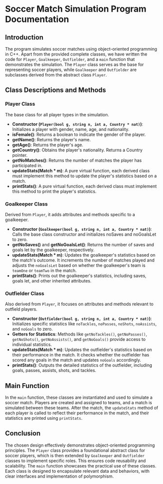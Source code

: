 # Soccer Match Simulation Program Documentation

## Introduction

The program simulates soccer matches using object-oriented programming in C++. Apart from the provided complete classes, we have written the code for `Player`, `Goalkeeper`, `Outfielder`, and a `main` function that demonstrates the simulation. The `Player` class serves as the base for representing soccer players, while `Goalkeeper` and `Outfielder` are subclasses derived from the abstract class `Player`.

## Class Descriptions and Methods

### Player Class
The base class for all player types in the simulation.

- **Constructor (`Player(bool g, string n, int a, Country * nat)`)**: Initializes a player with gender, name, age, and nationality.
- **isFemale()**: Returns a boolean to indicate the gender of the player.
- **getName()**: Returns the player's name.
- **getAge()**: Returns the player's age.
- **getCountry()**: Obtains the player's nationality. Returns a Country pointer.
- **getNoMatches()**: Returns the number of matches the player has participated in.
- **updateStats(Match * m)**: A pure virtual function, each derived class must implement this method to update the player's statistics based on a match.
- **printStats()**: A pure virtual function, each derived class must implement this method to print the player's statistics.

### Goalkeeper Class
Derived from `Player`, it adds attributes and methods specific to a goalkeeper.

- **Constructor (`Goalkeeper(bool g, string n, int a, Country * nat)`)**: Calls the base class constructor and initializes noSaves and noGoalsLet to zero.
- **getNoSaves()** and **getNoGoalsLet()**: Returns the number of saves and goals let by the goalkeeper, respectively.
- **updateStats(Match * m)**: Updates the goalkeeper's statistics based on the match's outcome. It increments the number of matches played and adjusts the `noGoalsLet` based on whether the goalkeeper's team is `teamOne` or `teamTwo` in the match.
- **printStats()**: Prints out the goalkeeper's statistics, including saves, goals let, and other inherited attributes.

### Outfielder Class
Also derived from `Player`, it focuses on attributes and methods relevant to outfield players.

- **Constructor (`Outfielder(bool g, string n, int a, Country * nat)`)**: Initializes specific statistics like `noTackles`, `noPasses`, `noShots`, `noAssists`, and `noGoals` to zero.
- **Getters for Statistics**: Methods like `getNoTackles()`, `getNoPasses()`, `getNoShots()`, `getNoAssists()`, and `getNoGoals()` provide access to individual statistics.
- **updateStats(Match * m)**: Updates the outfielder's statistics based on their performance in the match. It checks whether the outfielder has scored any goals in the match and updates `noGoals` accordingly.
- **printStats()**: Outputs the detailed statistics of the outfielder, including goals, passes, assists, shots, and tackles.

## Main Function
In the `main` function, these classes are instantiated and used to simulate a soccer match. Players are created and assigned to teams, and a match is simulated between these teams. After the match, the `updateStats` method of each player is called to reflect their performance in the match, and their statistics are printed using `printStats`.

## Conclusion
The chosen design effectively demonstrates object-oriented programming principles. The `Player` class provides a foundational abstract class for soccer players, which is then extended by `Goalkeeper` and `Outfielder` classes to implement specific roles. This ensures code reusability and scalability. The `main` function showcases the practical use of these classes. Each class is designed to encapsulate relevant data and behaviors, with clear interfaces and implementation of polymorphism.